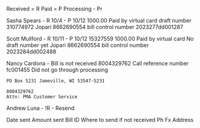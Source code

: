 Received = R
Paid = P
Processing - Pr

Sasha Spears - R 10/4 - P 10/12
    1000.00 Paid by virtual card
    draft number 310774972
    Jopari 8662690554
        bill control number 2023277dd001287

Scott Mullford - R 10/11 - P 10/12 15327559
    1000.00 Paid by virtual card
    No draft number yet
    Jopari 8662690554
        bill control number 2023284dd002488

Nancy Cardona - Bill is not received 8004329762
    Call reference number fc001455
    Did not go through processing

    PO Box 5231 Jameville, WI 53547-5231

    8004329762
    Attn: PMA Customer Service

Andrew Luna - !R - Resend


Date sent
Amount sent
Bill ID
Where to send if not received
    Ph Fx Address
